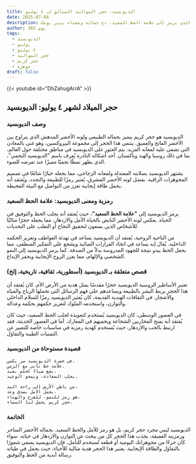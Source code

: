 ```yaml
---
title: الديوبسيد، حجر المواليد المتألق لـ ٤ يوليو
date: 2025-07-04
description: اشعر بأهمية الديوبسيد، حجر المواليد لـ ٤ يوليو الذي يرمز إلى علامة الحظ السعيد. دع جماله ومعناه ينير يومك.
author: 365 يوم
tags:
  - الديوبسيد
  - يوليو
  - ٤ يوليو
  - حجر المواليد
  - حجر كريم
  - جوهرة
draft: false
---
```


{{< youtube id="DhZahugArrA" >}}

## حجر الميلاد لشهر ٤ يوليو: الديوبسيد

### وصف الديوبسيد

الديوبسيد هو حجر كريم يتميز بجماله الطبيعي ولونه الأخضر المدهش الذي يتراوح بين الأخضر الفاتح والعميق. ينتمي هذا الحجر إلى مجموعة البيروكسين، وهو غني بالمعادن التي تضفي عليه لمعانه الفريد. يتم العثور على الديوبسيد في مناطق مختلفة حول العالم، بما في ذلك روسيا والهند وباكستان. أحد أشكاله النادرة يُعرف باسم "الديوبسيد النجمي"، الذي يظهر نمطًا نجميًا مميزًا عند تعرضه للضوء.

يشتهر الديوبسيد بصلابته المعتدلة ولمعانه الزجاجي، مما يجعله خيارًا شائعًا في تصميم المجوهرات الراقية. بفضل لونه الأخضر المشرق، يُعتبر رمزًا للطبيعة والتجدد، ويُعتقد أنه يحمل طاقة إيجابية تعزز من التواصل مع البيئة المحيطة.

### رمزية ومعنى الديوبسيد: علامة الحظ السعيد

يرمز الديوبسيد إلى **"علامة الحظ السعيد"**، حيث يُعتقد أنه يجلب الحظ والتوفيق في الحياة. يعكس لونه الأخضر النابض بالحياة الأمل والازدهار، مما يجعله حجرًا مثاليًا للأشخاص الذين يسعون لتحقيق النجاح أو التغلب على التحديات.

من الناحية الروحية، يُعتقد أن الديوبسيد يساعد في تهدئة العواطف وتعزيز الحكمة الداخلية. يُقال إنه يساعد في اتخاذ القرارات الصائبة ويشجع على التفكير المنطقي، مما يجعل الحظ يبدو نتيجة للجهود المدروسة بدلاً من الصدفة. كما يرمز الديوبسيد إلى النمو الشخصي والإلهام، مما يعزز الروح الإيجابية ويحفز الإبداع.

### قصص متعلقة بـ الديوبسيد (أسطورية، ثقافية، تاريخية، إلخ)

تعتبر الأساطير الروسية الديوبسيد حجرًا مقدسًا يمثل هدية من الأرض الأم. كان يُعتقد أن هذا الحجر يربط البشر بالطبيعة ويساعدهم على فهم الرسائل التي تحملها الرياح والمياه والأشجار. في الثقافات الهندية القديمة، كان يُعتبر الديوبسيد رمزًا للسلام الداخلي والتوازن، واستخدمه الملوك لتعزيز حكمهم بحكمة وعدالة.

في العصور الوسطى، كان الديوبسيد يُستخدم كتعويذة لجلب الحظ السعيد، حيث كان يُعتقد أنه يمنح المحاربين الشجاعة ويحميهم في المعارك. أما في العصور الحديثة، فقد ارتبط بالحب والازدهار، حيث يُستخدم كهدية رمزية في مناسبات خاصة للتعبير عن التمنيات الطيبة والتفاؤل.

### قصيدة مستوحاة من الديوبسيد

```
في خضرة الديوبسيد سر يكمن،  
علامة حظ تأتي مع الزمن.  
يشع ضياءً كحلم بعيد،  
يجلب السعادة، ويمحو الوعيد.

من باطن الأرض إلى راحة اليد،  
يحمل الأمل بصدق وعد.  
هو رمز للنمو، للفرح والهناء،  
حجر كريم يحمل لنا السماء.
```

### الخاتمة

الديوبسيد ليس مجرد حجر كريم، بل هو رمز للأمل والحظ السعيد. بجماله الأخضر الساحر ورمزيته العميقة، يجذب هذا الحجر كل من يبحث عن التوازن والازدهار في حياته. سواء كان جزءًا من مجوهراتك اليومية أو قطعة تُستخدم للتأمل، فإن الديوبسيد يضفي شعورًا بالتفاؤل والطاقة الإيجابية. يعتبر هذا الحجر هدية مثالية للأحباء، حيث يحمل في طياته رسالة أبدية من الحظ والتوفيق.